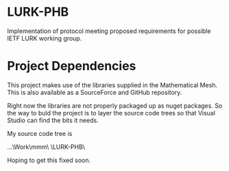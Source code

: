 # LURK-PHB
Implementation of protocol meeting proposed requirements for possible IETF LURK working group.

# Project Dependencies

This project makes use of the libraries supplied in the Mathematical Mesh. This is also available
as a SourceForce and GitHub repository.

Right now the libraries are not properly packaged up as nuget packages. So the way to buld the
project is to layer the source code trees so that Visual Studio can find the bits it needs.

My source code tree is 

...\Work\mmm\       <Mathematical Mesh code here>
        \LURK-PHB\  <Lurk Code here>

Hoping to get this fixed soon.


